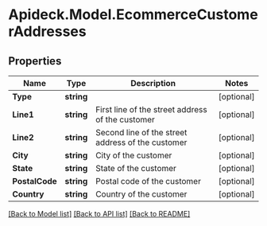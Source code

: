 # Apideck.Model.EcommerceCustomerAddresses

## Properties

Name | Type | Description | Notes
------------ | ------------- | ------------- | -------------
**Type** | **string** |  | [optional] 
**Line1** | **string** | First line of the street address of the customer | [optional] 
**Line2** | **string** | Second line of the street address of the customer | [optional] 
**City** | **string** | City of the customer | [optional] 
**State** | **string** | State of the customer | [optional] 
**PostalCode** | **string** | Postal code of the customer | [optional] 
**Country** | **string** | Country of the customer | [optional] 

[[Back to Model list]](../README.md#documentation-for-models) [[Back to API list]](../README.md#documentation-for-api-endpoints) [[Back to README]](../README.md)

